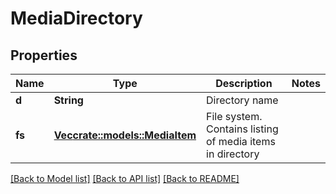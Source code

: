 # MediaDirectory

## Properties

Name | Type | Description | Notes
------------ | ------------- | ------------- | -------------
**d** | **String** | Directory name | 
**fs** | [**Vec<crate::models::MediaItem>**](MediaItem.md) | File system. Contains listing of media items in directory | 

[[Back to Model list]](../README.md#documentation-for-models) [[Back to API list]](../README.md#documentation-for-api-endpoints) [[Back to README]](../README.md)


